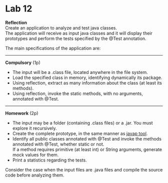 <html>
<body>

<a name="lab12"></a>

<h1> Lab 12</h1>

<p>
<b>Reflection</b> </br>
Create an application to analyze and test java classes.<br/>
The application will receive as input java classes and it will display their prototypes and perform the tests specified by the @Test annotation.

<p>
The main specifications of the application are:
<hr>
<p><b>Compulsory</b> (1p)

<ul>
<li> The input will be a .class file, located anywhere in the file system.
<li> Load the specified class in memory, identifying dynamically its package.
<li> Using reflection, extract as many information about the class (at least its methods).
<li> Using reflection, invoke the static methods, with no arguments, annotated with @Test.
</ul>
 
<hr>
<p><b>Homework</b> (2p)
<br/>
<ul>
<li> The input may be a folder (containing .class files) or a .jar. You must explore it recursively.
<li> Create the complete prototype, in the same manner as <a href="https://docs.oracle.com/javase/8/docs/technotes/tools/">javap tool</a>.
<li> Identify all public classes annotated with @Test and invoke the methods annotated with @Test, whether static or not. <br/>
If a method requires primitive (at least int) or String arguments, generate mock values for them.
<li> Print a statistics regarding the tests.
</ul>
Consider the case when the input files are .java files and compile the source code before analyzing them.

</body>
</html>
